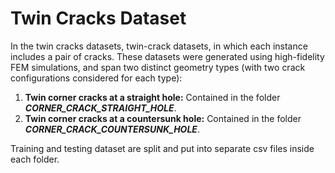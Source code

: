 # Twin Cracks Dataset
In the twin cracks datasets, twin-crack datasets, in which each instance includes a pair of cracks. These datasets were generated using high-fidelity FEM simulations, and span two distinct geometry types  (with two crack configurations considered for each type): 

1. **Twin corner cracks at a straight hole:** Contained in the folder ***CORNER_CRACK_STRAIGHT_HOLE***.
2. **Twin corner cracks at a countersunk hole:** Contained in the folder ***CORNER_CRACK_COUNTERSUNK_HOLE***.

Training and testing dataset are split and put into separate csv files inside each folder.